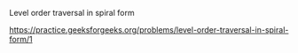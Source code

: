 Level order traversal in spiral form

https://practice.geeksforgeeks.org/problems/level-order-traversal-in-spiral-form/1
